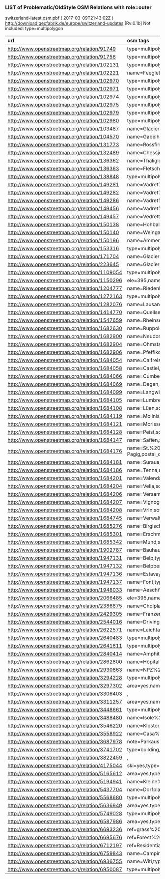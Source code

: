  
### LIST of Problematic/OldStyle OSM Relations with role=outer 
switzerland-latest.osm.pbf ( 2017-03-09T21:43:02Z ) http://download.geofabrik.de/europe/switzerland-updates [Rv:0.1b]
Not included: type=multipolygon 
 
|  url                                      |  osm tags  
| :---------------------------------------  | :---------------------------
| http://www.openstreetmap.org/relation/91749 | type=multipolygon,source=Yahoo,
| http://www.openstreetmap.org/relation/91756 | type=multipolygon,source=Yahoo,
| http://www.openstreetmap.org/relation/102131 | type=multipolygon,source=OpenArialMap,
| http://www.openstreetmap.org/relation/102221 | name=Feegletscher,type=multipolygon,
| http://www.openstreetmap.org/relation/102970 | type=multipolygon,source=OpenArialMap,
| http://www.openstreetmap.org/relation/102971 | type=multipolygon,source=OpenArialMap,
| http://www.openstreetmap.org/relation/102974 | type=multipolygon,source=OpenArialMap,
| http://www.openstreetmap.org/relation/102975 | type=multipolygon,source=OpenArialMap,
| http://www.openstreetmap.org/relation/102979 | type=multipolygon,source=OpenArialMap,
| http://www.openstreetmap.org/relation/102980 | type=multipolygon,source=OpenArialMap,
| http://www.openstreetmap.org/relation/103487 | name=Glacier%20%de%20%Cheilon,type=multipolygon,name:de=Cheilongletscher,
| http://www.openstreetmap.org/relation/104570 | name=Gabelhorngletscher,type=multipolygon,source=OpenArialMap,
| http://www.openstreetmap.org/relation/131773 | name=Rossfirn,type=multipolygon,source=Openarialmap%20%and%20%out-of-copyright%20%Baedeker%20%map,
| http://www.openstreetmap.org/relation/132489 | name=Chessjengletscher,type=multipolygon,source=OpenArialMap%20%and%20%out-of-copyright%20%Baedeker%20%map,
| http://www.openstreetmap.org/relation/136362 | name=Thäligletscher,type=multipolygon,
| http://www.openstreetmap.org/relation/136363 | name=Fletschhorngletscher,type=multipolygon,source=Yahoo%20%and%20%out-of-copyright%20%Baedeker%20%map,
| http://www.openstreetmap.org/relation/138848 | type=multipolygon,source=OpenArialMap%20%and%20%out-of-copyright%20%Baedeker%20%map,
| http://www.openstreetmap.org/relation/149281 | name=Vadret%20%da%20%Sella,type=multipolygon,
| http://www.openstreetmap.org/relation/149282 | name=Vadret%20%da%20%Roseg,type=multipolygon,
| http://www.openstreetmap.org/relation/149286 | name=Vadret%20%da%20%Tschierva,type=multipolygon,name:de=Tschiervagletscher,
| http://www.openstreetmap.org/relation/149456 | name=Vadret%20%da%20%Pers,type=multipolygon,
| http://www.openstreetmap.org/relation/149457 | name=Vedretta%20%di%20%Palü,type=multipolygon,
| http://www.openstreetmap.org/relation/150138 | name=Hohbalmgletscher,type=multipolygon,
| http://www.openstreetmap.org/relation/150140 | name=Weingartengletscher,type=multipolygon,
| http://www.openstreetmap.org/relation/150196 | name=Ammertengletscher,type=multipolygon,
| http://www.openstreetmap.org/relation/153316 | type=multipolygon,source=landsat,
| http://www.openstreetmap.org/relation/171704 | name=Glacier%20%Plan%20%Névé,type=multipolygon,
| http://www.openstreetmap.org/relation/223645 | name=Glacier%20%de%20%Petit-Combin,type=multipolygon,
| http://www.openstreetmap.org/relation/1109054 | type=multipolygon,height=18%20%m,
| http://www.openstreetmap.org/relation/1150296 | ele=395,name=Obersee,note=do%20%not%20%tag%20%as%20%"natural%3d%water"%20%because%20%of%20%it's%20%only%20%a%20%part%20%of%20%the%20%lake,sqkm=473,type=multipolygon,name:hu=Boden-tó,alt_name=Bodensee%20%(Obersee),wikidata=Q319041,wikipedia=de:Obersee%20%(Bodensee),
| http://www.openstreetmap.org/relation/1204777 | name=Riedenholzhof,type=multipolygon,
| http://www.openstreetmap.org/relation/1272163 | type=multipolygon,source=Orthophoto%20%Ville%20%de%20%Lausanne%20%2008,surface=sand,
| http://www.openstreetmap.org/relation/1282076 | name=Lausanne-Flon,type=multipolygon,operator=Transports%20%publics%20%de%20%la%20%région%20%Lausannoise,public_transport=station,
| http://www.openstreetmap.org/relation/1414770 | name=Quellsee,type=multipolygon,
| http://www.openstreetmap.org/relation/1547659 | name=Rheinsee,note=do%20%not%20%tag%20%as%20%"natural%3d%water"%20%because%20%of%20%it's%20%only%20%a%20%part%20%of%20%the%20%lake,type=multipolygon,wikidata=Q2147944,wikipedia=de:Rheinsee,
| http://www.openstreetmap.org/relation/1682630 | name=Ruppoldsried,source=swissBOUNDARIES3D%20%swisstopo%20%2011,old_type=boundary,wikipedia=de:Ruppoldsried,postal_code=3251,old_boundary=administrative,swisstopo:SHN=CH02430548,old_admin_level=8,swisstopo:OBJEKTART=Gemeindegebiet,swisstopo:BEZIRKSNUM=243,swisstopo:BFS_NUMMER=548,swisstopo:KANTONSNUM=2,
| http://www.openstreetmap.org/relation/1682900 | name=Neudorf,source=swissBOUNDARIES3D%20%swisstopo%20%2011,old_type=boundary,wikipedia=de:Neudorf%20%LU,postal_code=6025,old_boundary=administrative,swisstopo:SHN=CH03041092,old_admin_level=8,swisstopo:OBJEKTART=Gemeindegebiet,swisstopo:BEZIRKSNUM=304,swisstopo:BFS_NUMMER=1092,swisstopo:KANTONSNUM=3,
| http://www.openstreetmap.org/relation/1682904 | name=Ohmstal,source=swissBOUNDARIES3D%20%swisstopo%20%2011,old_type=boundary,wikipedia=de:Ohmstal,postal_code=6143,old_boundary=administrative,swisstopo:SHN=CH03051138,old_admin_level=8,swisstopo:OBJEKTART=Gemeindegebiet,swisstopo:BEZIRKSNUM=305,swisstopo:BFS_NUMMER=1138,swisstopo:KANTONSNUM=3,
| http://www.openstreetmap.org/relation/1682906 | name=Pfeffikon,source=swissBOUNDARIES3D%20%swisstopo%20%2011,old_type=boundary,wikipedia=de:Pfeffikon,postal_code=5735,old_boundary=administrative,swisstopo:SHN=CH03041096,old_admin_level=8,swisstopo:OBJEKTART=Gemeindegebiet,swisstopo:BEZIRKSNUM=304,swisstopo:BFS_NUMMER=1096,swisstopo:KANTONSNUM=3,
| http://www.openstreetmap.org/relation/1684054 | name=Calfreisen,source=swissBOUNDARIES3D%20%swisstopo%20%2011,old_type=boundary,wikipedia=de:Calfreisen,postal_code=7027,old_boundary=administrative,swisstopo:SHN=CH18293922,old_admin_level=8,swisstopo:OBJEKTART=Gemeindegebiet,swisstopo:BEZIRKSNUM=1829,swisstopo:BFS_NUMMER=3922,swisstopo:KANTONSNUM=18,
| http://www.openstreetmap.org/relation/1684058 | name=Castiel,source=swissBOUNDARIES3D%20%swisstopo%20%2011,old_type=boundary,wikipedia=de:Castiel,postal_code=7027,old_boundary=administrative,swisstopo:SHN=CH18293923,old_admin_level=8,swisstopo:OBJEKTART=Gemeindegebiet,swisstopo:BEZIRKSNUM=1829,swisstopo:BFS_NUMMER=3923,swisstopo:KANTONSNUM=18,
| http://www.openstreetmap.org/relation/1684066 | name=Cumbel,source=swissBOUNDARIES3D%20%swisstopo%20%2011,old_type=boundary,wikipedia=de:Cumbel,postal_code=7142,old_boundary=administrative,swisstopo:SHN=CH18313592,old_admin_level=8,swisstopo:OBJEKTART=Gemeindegebiet,swisstopo:BEZIRKSNUM=1831,swisstopo:BFS_NUMMER=3592,swisstopo:KANTONSNUM=18,
| http://www.openstreetmap.org/relation/1684069 | name=Degen,source=swissBOUNDARIES3D%20%swisstopo%20%2011,old_type=boundary,wikipedia=de:Degen%20%GR,old_boundary=administrative,swisstopo:SHN=CH18313594,old_admin_level=8,swisstopo:OBJEKTART=Gemeindegebiet,swisstopo:BEZIRKSNUM=1831,swisstopo:BFS_NUMMER=3594,swisstopo:KANTONSNUM=18,
| http://www.openstreetmap.org/relation/1684099 | name=Langwies,source=swissBOUNDARIES3D%20%swisstopo%20%2011,old_type=boundary,wikipedia=de:Langwies,old_boundary=administrative,swisstopo:SHN=CH18293924,old_admin_level=8,swisstopo:OBJEKTART=Gemeindegebiet,swisstopo:BEZIRKSNUM=1829,swisstopo:BFS_NUMMER=3924,swisstopo:KANTONSNUM=18,
| http://www.openstreetmap.org/relation/1684105 | name=Lumbrein,source=swissBOUNDARIES3D%20%swisstopo%20%2011,old_type=boundary,wikipedia=de:Lumbrein,postal_code=7148,old_boundary=administrative,swisstopo:SHN=CH18313595,old_admin_level=8,swisstopo:OBJEKTART=Gemeindegebiet,swisstopo:BEZIRKSNUM=1831,swisstopo:BFS_NUMMER=3595,swisstopo:KANTONSNUM=18,
| http://www.openstreetmap.org/relation/1684108 | name=Lüen,source=swissBOUNDARIES3D%20%swisstopo%20%2011,old_type=boundary,wikipedia=de:Lüen,postal_code=7027,old_boundary=administrative,swisstopo:SHN=CH18293925,old_admin_level=8,swisstopo:OBJEKTART=Gemeindegebiet,swisstopo:BEZIRKSNUM=1829,swisstopo:BFS_NUMMER=3925,swisstopo:KANTONSNUM=18,
| http://www.openstreetmap.org/relation/1684119 | name=Molinis,source=swissBOUNDARIES3D%20%swisstopo%20%2011,old_type=boundary,wikipedia=de:Molinis,postal_code=7056,old_boundary=administrative,swisstopo:SHN=CH18293927,old_admin_level=8,swisstopo:OBJEKTART=Gemeindegebiet,swisstopo:BEZIRKSNUM=1829,swisstopo:BFS_NUMMER=3927,swisstopo:KANTONSNUM=18,
| http://www.openstreetmap.org/relation/1684121 | name=Morissen,source=swissBOUNDARIES3D%20%swisstopo%20%2011,old_type=boundary,wikipedia=de:Morissen,postal_code=7143,old_boundary=administrative,swisstopo:SHN=CH18313596,old_admin_level=8,swisstopo:OBJEKTART=Gemeindegebiet,swisstopo:BEZIRKSNUM=1831,swisstopo:BFS_NUMMER=3596,swisstopo:KANTONSNUM=18,
| http://www.openstreetmap.org/relation/1684128 | name=Peist,source=swissBOUNDARIES3D%20%swisstopo%20%2011,old_type=boundary,wikipedia=de:Peist,postal_code=7029,old_boundary=administrative,swisstopo:SHN=CH18293929,old_admin_level=8,swisstopo:OBJEKTART=Gemeindegebiet,swisstopo:BEZIRKSNUM=1829,swisstopo:BFS_NUMMER=3929,swisstopo:KANTONSNUM=18,
| http://www.openstreetmap.org/relation/1684147 | name=Safien,source=swissBOUNDARIES3D%20%swisstopo%20%2011,old_type=boundary,wikipedia=de:Safien,old_boundary=administrative,swisstopo:SHN=CH18313651,old_admin_level=8,swisstopo:OBJEKTART=Gemeindegebiet,swisstopo:BEZIRKSNUM=1831,swisstopo:BFS_NUMMER=3651,swisstopo:KANTONSNUM=18,
| http://www.openstreetmap.org/relation/1684176 | name=St.%20%Peter-Pagig,source=swissBOUNDARIES3D%20%swisstopo%20%2011,old_type=boundary,wikipedia=de:St.%20%Peter-Pagig,postal_code=7028,old_boundary=administrative,swisstopo:SHN=CH18293931,old_admin_level=8,swisstopo:OBJEKTART=Gemeindegebiet,swisstopo:BEZIRKSNUM=1829,swisstopo:BFS_NUMMER=3931,swisstopo:KANTONSNUM=18,
| http://www.openstreetmap.org/relation/1684181 | name=Suraua,source=swissBOUNDARIES3D%20%swisstopo%20%2011,old_type=boundary,wikipedia=de:Suraua,old_boundary=administrative,swisstopo:SHN=CH18313599,old_admin_level=8,swisstopo:OBJEKTART=Gemeindegebiet,swisstopo:BEZIRKSNUM=1831,swisstopo:BFS_NUMMER=3599,swisstopo:KANTONSNUM=18,
| http://www.openstreetmap.org/relation/1684186 | name=Tenna,source=swissBOUNDARIES3D%20%swisstopo%20%2011,old_type=boundary,wikipedia=de:Tenna%20%GR,postal_code=7106,old_boundary=administrative,swisstopo:SHN=CH18313652,old_admin_level=8,swisstopo:OBJEKTART=Gemeindegebiet,swisstopo:BEZIRKSNUM=1831,swisstopo:BFS_NUMMER=3652,swisstopo:KANTONSNUM=18,
| http://www.openstreetmap.org/relation/1684201 | name=Valendas,source=swissBOUNDARIES3D%20%swisstopo%20%2011,old_type=boundary,wikipedia=de:Valendas,postal_code=7122,old_boundary=administrative,swisstopo:SHN=CH18313586,old_admin_level=8,swisstopo:OBJEKTART=Gemeindegebiet,swisstopo:BEZIRKSNUM=1831,swisstopo:BFS_NUMMER=3586,swisstopo:KANTONSNUM=18,
| http://www.openstreetmap.org/relation/1684204 | name=Vella,source=swissBOUNDARIES3D%20%swisstopo%20%2011,old_type=boundary,wikipedia=de:Vella%20%GR,postal_code=7144,old_boundary=administrative,swisstopo:SHN=CH18313605,old_admin_level=8,swisstopo:OBJEKTART=Gemeindegebiet,swisstopo:BEZIRKSNUM=1831,swisstopo:BFS_NUMMER=3605,swisstopo:KANTONSNUM=18,
| http://www.openstreetmap.org/relation/1684206 | name=Versam,source=swissBOUNDARIES3D%20%swisstopo%20%2011,old_type=boundary,wikipedia=de:Versam,old_boundary=administrative,swisstopo:SHN=CH18313587,old_admin_level=8,swisstopo:OBJEKTART=Gemeindegebiet,swisstopo:BEZIRKSNUM=1831,swisstopo:BFS_NUMMER=3587,swisstopo:KANTONSNUM=18,
| http://www.openstreetmap.org/relation/1684207 | name=Vignogn,source=swissBOUNDARIES3D%20%swisstopo%20%2011,old_type=boundary,wikipedia=de:Vignogn,postal_code=7147,old_boundary=administrative,swisstopo:SHN=CH18313604,old_admin_level=8,swisstopo:OBJEKTART=Gemeindegebiet,swisstopo:BEZIRKSNUM=1831,swisstopo:BFS_NUMMER=3604,swisstopo:KANTONSNUM=18,
| http://www.openstreetmap.org/relation/1684208 | name=Vrin,source=swissBOUNDARIES3D%20%swisstopo%20%2011,old_type=boundary,wikipedia=de:Vrin,postal_code=7149,old_boundary=administrative,swisstopo:SHN=CH18313606,old_admin_level=8,swisstopo:OBJEKTART=Gemeindegebiet,swisstopo:BEZIRKSNUM=1831,swisstopo:BFS_NUMMER=3606,swisstopo:KANTONSNUM=18,
| http://www.openstreetmap.org/relation/1684745 | name=Verwaltungsregion%20%Bern-Mittelland,type=site,wikidata=Q690266,wikipedia=de:Verwaltungsregion%20%Bern-Mittelland,admin_level=5,
| http://www.openstreetmap.org/relation/1685276 | name=Birgisch,source=swissBOUNDARIES3D%20%swisstopo%20%2011,old_type=boundary,wikipedia=de:Birgisch,old_boundary=administrative,swisstopo:SHN=CH23016001,old_admin_level=8,swisstopo:OBJEKTART=Gemeindegebiet,swisstopo:BEZIRKSNUM=2301,swisstopo:BFS_NUMMER=6001,swisstopo:KANTONSNUM=23,
| http://www.openstreetmap.org/relation/1685301 | name=Erschmatt,source=swissBOUNDARIES3D%20%swisstopo%20%2011,old_type=boundary,wikipedia=de:Erschmatt,postal_code=3957,old_boundary=administrative,swisstopo:SHN=CH23066105,old_admin_level=8,swisstopo:OBJEKTART=Gemeindegebiet,swisstopo:BEZIRKSNUM=2306,swisstopo:BFS_NUMMER=6105,swisstopo:KANTONSNUM=23,
| http://www.openstreetmap.org/relation/1685342 | name=Mund,source=swissBOUNDARIES3D%20%swisstopo%20%2011,old_type=boundary,wikipedia=de:Mund%20%VS,postal_code=3903,old_boundary=administrative,swisstopo:SHN=CH23016006,old_admin_level=8,swisstopo:OBJEKTART=Gemeindegebiet,swisstopo:BEZIRKSNUM=2301,swisstopo:BFS_NUMMER=6006,swisstopo:KANTONSNUM=23,
| http://www.openstreetmap.org/relation/1902787 | name=Bauhaus%20%Bern%20%West,type=multipolygon,
| http://www.openstreetmap.org/relation/1947131 | name=Belp,type=multipolygon,postal_code=3123,
| http://www.openstreetmap.org/relation/1947132 | name=Belpberg,type=multipolygon,postal_code=3124,
| http://www.openstreetmap.org/relation/1947136 | name=Estavayer-le-Lac,type=multipolygon,postal_code=1470,
| http://www.openstreetmap.org/relation/1947137 | name=Font,type=multipolygon,postal_code=1473,
| http://www.openstreetmap.org/relation/1948033 | name=Aeschi%20%(SO),type=multipolygon,postal_code=4556,
| http://www.openstreetmap.org/relation/2066485 | ele=395,name=Untersee,note=do%20%not%20%tag%20%as%20%"natural%3d%water"%20%because%20%of%20%it's%20%only%20%a%20%part%20%of%20%the%20%lake,type=multipolygon,wikidata=Q565637,wikipedia=de:Untersee%20%(Bodensee),
| http://www.openstreetmap.org/relation/2386875 | name=Cholplatz,type=multipolygon,
| http://www.openstreetmap.org/relation/2429305 | name=Franzen,type=multipolygon,
| http://www.openstreetmap.org/relation/2544016 | name=Driving%20%Range,type=multipolygon,
| http://www.openstreetmap.org/relation/2622571 | name=Leichtathletikbahn,type=multipolygon,
| http://www.openstreetmap.org/relation/2640483 | type=multipolygon,source=bing,
| http://www.openstreetmap.org/relation/2641611 | type=multipolygon,source=bing,
| http://www.openstreetmap.org/relation/2840414 | name=Amphithéâtre%20%de%20%Martigny,type=multipolygon,
| http://www.openstreetmap.org/relation/2862800 | name=Hôpital%20%du%20%Valais%20%-%20%Martigny,type=multipolygon,
| http://www.openstreetmap.org/relation/2930863 | name=NPZ%20%Nationales%20%Pferdezentrum%20%Bern,type=multipolygon,
| http://www.openstreetmap.org/relation/3294228 | type=multipolygon,source=bing,
| http://www.openstreetmap.org/relation/3297302 | area=yes,name=Place%20%du%20%Nord,type=multipolygon,
| http://www.openstreetmap.org/relation/3306403 | ,
| http://www.openstreetmap.org/relation/3311257 | area=yes,name=Place%20%du%20%Properaz,type=multipolygon,
| http://www.openstreetmap.org/relation/3448661 | type=multipolygon,addr:city=Arbon,wikipedia=de:Liste%20%der%20%Kulturgüter%20%in%20%Arbon,designation=Kulturgüter%20%Kanton%20%Thurgau%20%(KGS),denomination=catholic,addr:postcode=9320,
| http://www.openstreetmap.org/relation/3488480 | name=Isole%20%di%20%Brissago,type=multipolygon,phone=+%20%41%20%91%20%791%20%4361,website=http://www.isolebrissago.ch,addr:city=Isole%20%di%20%Brissago,wikipedia=it:Isole%20%di%20%Brissago,addr:postcode=6614,
| http://www.openstreetmap.org/relation/3546220 | name=Kloster,type=multipolygon,
| http://www.openstreetmap.org/relation/3558922 | name=Casa%20%Capriola,type=multipolygon,addr:housename=Casa%20%Capriola,
| http://www.openstreetmap.org/relation/3687978 | note=Parkaus%20%Kreisspital,type=multipolygon,
| http://www.openstreetmap.org/relation/3741702 | type=building,height=196.2,
| http://www.openstreetmap.org/relation/3822459 | ,
| http://www.openstreetmap.org/relation/4175044 | ski=yes,type=multipolygon,piste:type=skitour,
| http://www.openstreetmap.org/relation/5165612 | area=yes,type=multipolygon,
| http://www.openstreetmap.org/relation/5194941 | name=Kleine%20%Schanze,type=multipolygon,
| http://www.openstreetmap.org/relation/5437704 | name=Dorfplatz,type=multipolygon,
| http://www.openstreetmap.org/relation/5568680 | type=multipolygon,multipolygon=yes,
| http://www.openstreetmap.org/relation/5636949 | area=yes,type=multipolygon,
| http://www.openstreetmap.org/relation/5749028 | type=multipolygon,covered=yes,capacity=138,bicycle_parking=wall_hoops,
| http://www.openstreetmap.org/relation/6587986 | area=yes,type=multipolygon,
| http://www.openstreetmap.org/relation/6693236 | ref=grass%20%Friedhof%20%Oberuzwil,type=multipolygon,
| http://www.openstreetmap.org/relation/6695676 | ref=Forest%20%Bärenberg,type=multipolygon,
| http://www.openstreetmap.org/relation/6712197 | ref=Residential%20%Kobesen,type=multipolygon,
| http://www.openstreetmap.org/relation/6759843 | name=Camping%20%de%20%Chevroux,type=multipolygon,email=info%40%campingdechevroux.com,phone=+41%20%(0)%20%26%20%667%20%14%20%45,website=http://www.campingdechevroux.com/,camp_site=camp_pitch,
| http://www.openstreetmap.org/relation/6936755 | name=Witi,type=multipolygon,
| http://www.openstreetmap.org/relation/6950087 | type=multipolygon,website=http://www.kath.ch/antoniuskirche-egg/,religion=christian,denomination=roman_catholic,
 
